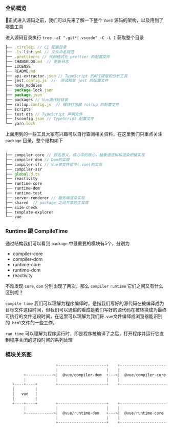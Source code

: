 ### 全局概览

正式进入源码之前，我们可以先来了解一下整个 `Vue3` 源码的架构，以及用到了哪些工具

进入源码目录执行 `tree -aI ".git*|.vscode" -C -L 1` 获取整个目录

```js
├── .circleci // CI 配置目录
├── .ls-lint.yml // 文件命名规范
├── .prettierrc // 代码格式化 prettier 的配置文件
├── CHANGELOG.md  // 更新日志
├── LICENSE
├── README.md
├── api-extractor.json // TypeScript 的API提取和分析工具
├── jest.config.js  //  测试框架 jest 的配置文件
├── node_modules
├── package-lock.json
├── package.json
├── packages // Vue源代码目录
├── rollup.config.js  // 模块打包器 rollup 的配置文件
├── scripts
├── test-dts // TypeScript 声明文件
├── tsconfig.json // TypeScript 配置文件
└── yarn.lock
```

上面用到的一些工具大家有兴趣可以自行查阅相关资料，在这里我们只重点关注 `package` 目录，整个结构如下

```js
.
├── compiler-core // 顾名思义，核心中的核心，抽象语法树和渲染桥接实现
├── compiler-dom // Dom的实现
├── compiler-sfc // Vue单文件组件(.vue)的实现
├── compiler-ssr
├── global.d.ts
├── reactivity
├── runtime-core
├── runtime-dom
├── runtime-test
├── server-renderer // 服务端渲染实现
├── shared  // package 之间共享的工具库
├── size-check
├── template-explorer
└── vue
```

### Runtime 跟 CompileTime

通过结构我们可以看到 `package` 中最重要的模块有5个，分别为

- compiler-core
- compiler-dom 
- runtime-core
- runtime-dom
- reactivity

不难发现 `core`, `dom` 分别出现了两次，那么 `compiler` `runtime` 它们之间又有什么区别呢？

`compile time` 我们可以理解为程序编绎时，是指我们写好的源代码在被编译成为目标文件这段时间，但我们可以通俗的看成是我们写好的源代码在被转换成为最终可执行的文件这段时间，在这里可以理解为我们将`.vue`文件编绎成浏览器能识别的`.html`文件的一些工作，

`run time` 可以理解为程序运行时，即是程序被编译了之后，打开程序并运行它直到程序关闭的这段时间的系列处理

### 模块关系图

```js
                      +---------------------+    +----------------------+
                      |                     |    |                      |
        +------------>|  @vue/compiler-dom  +--->|  @vue/compiler-core  |
        |             |                     |    |                      |
   +----+----+        +---------------------+    +----------------------+
   |         |
   |   vue   |
   |         |
   +----+----+        +---------------------+    +----------------------+    +-------------------+
        |             |                     |    |                      |    |                   |
        +------------>|  @vue/runtime-dom   +--->|  @vue/runtime-core   +--->|  @vue/reactivity  |
                      |                     |    |                      |    |                   |
                      +---------------------+    +----------------------+    +-------------------+
```
